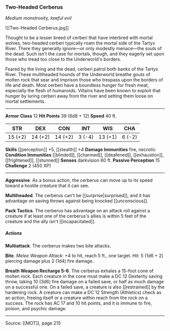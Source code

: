 ### Two-Headed Cerberus
_Medium monstrosity, lawful evil_

![[Two-Headed Cerberus.jpg]]

Thought to be a lesser breed of cerberi that have interbred with mortal wolves, two-headed cerberi typically roam the mortal side of the Tartyx River. There they generally ignore—or only modestly menace—the souls of the dead. Such isn't the case for mortals, though, and they eagerly set upon those who tread too close to the Underworld's borders.

Feared by the living and the dead, cerberi patrol both banks of the Tartyx River. These multiheaded hounds of the Underworld breathe gouts of molten rock that sear and imprison those who trespass upon the borders of life and death. Most cerberi have a boundless hunger for fresh meat, especially the flesh of humanoids. Villains have been known to exploit that hunger by luring cerberi away from the river and setting them loose on mortal settlements.




---

**Armor Class** 12
**Hit Points** 39 (6d8 + 12)
**Speed** 40 ft.

| STR     | DEX     | CON     | INT     | WIS     | CHA     |
|---------|---------|---------|---------|---------|---------|
| 15 (+2) | 14 (+2) | 14 (+2) | 3 (-4) | 13 (+1) | 6 (-2) |

**Skills** [[perception]] +5, [[stealth]] +4
**Damage Immunities** fire, necrotic
**Condition Immunities** [[blinded]], [[charmed]], [[deafened]], [[exhaustion]], [[frightened]], [[stunned]]
**Senses** darkvision 60 ft.
**Passive Perception** 15
**Challenge** 2 (450 XP)

---

**Aggressive**. As a bonus action, the cerberus can move up to its speed toward a hostile creature that it can see.

**Multiheaded**. The cerberus can't be [[surprise|surprised]], and it has advantage on saving throws against being knocked [[unconscious]].

**Pack Tactics**. The cerberus has advantage on an attack roll against a creature if at least one of the cerberus's allies is within 5 feet of the creature and the ally isn't [[incapacitated]].

##### Actions
**Multiattack**. The cerberus makes two bite attacks.

**Bite**. _Melee Weapon Attack:_ +4 to hit, reach 5 ft., one target. Hit: 5 (1d6 + 2) piercing damage plus 2 (1d4) fire damage.

**Breath Weapon Recharge 5-6**. The cerberus exhales a 15-foot cone of molten rock. Each creature in the cone must make a DC 12 Dexterity saving throw, taking 10 (3d6) fire damage on a failed save, or half as much damage on a successful one. On a failed save, a creature is also [[restrained]] by the hardening rock. A creature can make a DC 12 Strength (Athletics) check as an action, freeing itself or a creature within reach from the rock on a success. The rock has AC 17 and 10 hit points, and it is immune to fire, poison, and psychic damage.


---

Source: [[MOT]], page 215